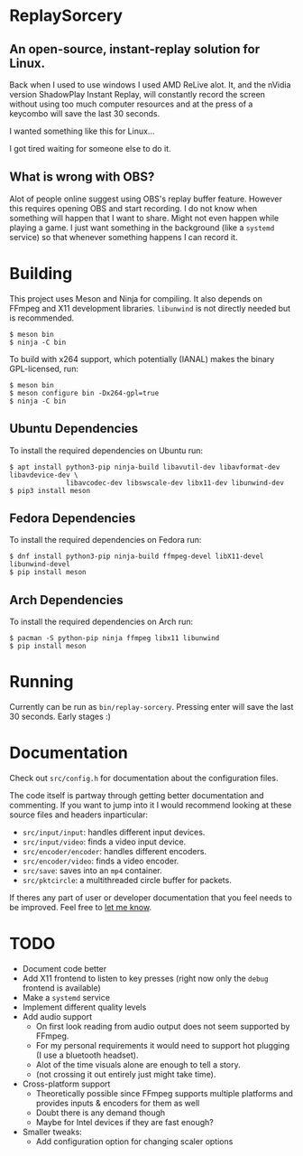 # ReplaySorcery
## An open-source, instant-replay solution for Linux.
Back when I used to use windows I used AMD ReLive alot. It, and the nVidia version ShadowPlay Instant Replay, will constantly record the screen without using too much computer resources and at the press of a keycombo will save the last 30 seconds.

I wanted something like this for Linux...

I got tired waiting for someone else to do it.

## What is wrong with OBS?
Alot of people online suggest using OBS's replay buffer feature. However this requires opening OBS and start recording. I do not know when something will happen that I want to share. Might not even happen while playing a game. I just want something in the background (like a `systemd` service) so that whenever something happens I can record it.

# Building
This project uses Meson and Ninja for compiling. It also depends on FFmpeg and X11 development libraries. `libunwind` is not directly needed but is recommended.
```
$ meson bin
$ ninja -C bin
```

To build with x264 support, which potentially (IANAL) makes the binary GPL-licensed, run:
```
$ meson bin
$ meson configure bin -Dx264-gpl=true
$ ninja -C bin
```

## Ubuntu Dependencies
To install the required dependencies on Ubuntu run:
```
$ apt install python3-pip ninja-build libavutil-dev libavformat-dev libavdevice-dev \
              libavcodec-dev libswscale-dev libx11-dev libunwind-dev
$ pip3 install meson
```

## Fedora Dependencies
To install the required dependencies on Fedora run:
```
$ dnf install python3-pip ninja-build ffmpeg-devel libX11-devel libunwind-devel
$ pip install meson
```

## Arch Dependencies
To install the required dependencies on Arch run:
```
$ pacman -S python-pip ninja ffmpeg libx11 libunwind
$ pip install meson
```

# Running
Currently can be run as `bin/replay-sorcery`. Pressing enter will save the last 30 seconds. Early stages :)

# Documentation
Check out `src/config.h` for documentation about the configuration files.

The code itself is partway through getting better documentation and commenting. If you want to jump into it I would recommend looking at these source files and headers inparticular:
- `src/input/input`: handles different input devices.
- `src/input/video`: finds a video input device.
- `src/encoder/encoder`: handles different encoders.
- `src/encoder/video`: finds a video encoder.
- `src/save`: saves into an `mp4` container.
- `src/pktcircle`: a multithreaded circle buffer for packets.

If theres any part of user or developer documentation that you feel needs to be improved. Feel free to [let me know](https://github.com/matanui159/ReplaySorcery/issues).

# TODO
- Document code better
- Add X11 frontend to listen to key presses (right now only the `debug` frontend is available)
- Make a `systemd` service
- Implement different quality levels
- Add audio support
  - On first look reading from audio output does not seem supported by FFmpeg.
  - For my personal requirements it would need to support hot plugging (I use a bluetooth headset).
  - Alot of the time visuals alone are enough to tell a story.
  - (not crossing it out entirely just might take time).
- Cross-platform support
  - Theoretically possible since FFmpeg supports multiple platforms and provides inputs & encoders for them as well
  - Doubt there is any demand though
  - Maybe for Intel devices if they are fast enough?
- Smaller tweaks:
  - Add configuration option for changing scaler options
